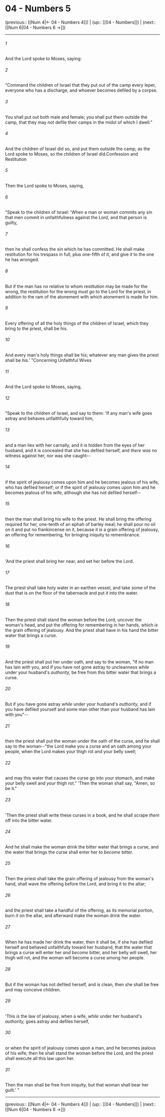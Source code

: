 # 04 - Numbers 5

(previous:: [[Num 4|← 04 - Numbers 4]]) | (up:: [[04 - Numbers]]) | (next:: [[Num 6|04 - Numbers 6 →]])

***


###### 1 
And the Lord spoke to Moses, saying: 

###### 2 
"Command the children of Israel that they put out of the camp every leper, everyone who has a discharge, and whoever becomes defiled by a corpse. 

###### 3 
You shall put out both male and female; you shall put them outside the camp, that they may not defile their camps in the midst of which I dwell." 

###### 4 
And the children of Israel did so, and put them outside the camp; as the Lord spoke to Moses, so the children of Israel did.Confession and Restitution 

###### 5 
Then the Lord spoke to Moses, saying, 

###### 6 
"Speak to the children of Israel: 'When a man or woman commits any sin that men commit in unfaithfulness against the Lord, and that person is guilty, 

###### 7 
then he shall confess the sin which he has committed. He shall make restitution for his trespass in full, plus one-fifth of it, and give _it_ to the one he has wronged. 

###### 8 
But if the man has no relative to whom restitution may be made for the wrong, the restitution for the wrong _must go_ to the Lord for the priest, in addition to the ram of the atonement with which atonement is made for him. 

###### 9 
Every offering of all the holy things of the children of Israel, which they bring to the priest, shall be his. 

###### 10 
And every man's holy things shall be his; whatever any man gives the priest shall be his.' "Concerning Unfaithful Wives 

###### 11 
And the Lord spoke to Moses, saying, 

###### 12 
"Speak to the children of Israel, and say to them: 'If any man's wife goes astray and behaves unfaithfully toward him, 

###### 13 
and a man lies with her carnally, and it is hidden from the eyes of her husband, and it is concealed that she has defiled herself, and _there was_ no witness against her, nor was she caught-- 

###### 14 
if the spirit of jealousy comes upon him and he becomes jealous of his wife, who has defiled herself; or if the spirit of jealousy comes upon him and he becomes jealous of his wife, although she has not defiled herself-- 

###### 15 
then the man shall bring his wife to the priest. He shall bring the offering required for her, one-tenth of an ephah of barley meal; he shall pour no oil on it and put no frankincense on it, because it _is_ a grain offering of jealousy, an offering for remembering, for bringing iniquity to remembrance. 

###### 16 
'And the priest shall bring her near, and set her before the Lord. 

###### 17 
The priest shall take holy water in an earthen vessel, and take some of the dust that is on the floor of the tabernacle and put _it_ into the water. 

###### 18 
Then the priest shall stand the woman before the Lord, uncover the woman's head, and put the offering for remembering in her hands, which _is_ the grain offering of jealousy. And the priest shall have in his hand the bitter water that brings a curse. 

###### 19 
And the priest shall put her under oath, and say to the woman, "If no man has lain with you, and if you have not gone astray to uncleanness _while_ under your husband's _authority,_ be free from this bitter water that brings a curse. 

###### 20 
But if you have gone astray _while_ under your husband's _authority,_ and if you have defiled yourself and some man other than your husband has lain with you"-- 

###### 21 
then the priest shall put the woman under the oath of the curse, and he shall say to the woman--"the Lord make you a curse and an oath among your people, when the Lord makes your thigh rot and your belly swell; 

###### 22 
and may this water that causes the curse go into your stomach, and make _your_ belly swell and _your_ thigh rot." 'Then the woman shall say, "Amen, so be it." 

###### 23 
'Then the priest shall write these curses in a book, and he shall scrape _them_ off into the bitter water. 

###### 24 
And he shall make the woman drink the bitter water that brings a curse, and the water that brings the curse shall enter her _to become_ bitter. 

###### 25 
Then the priest shall take the grain offering of jealousy from the woman's hand, shall wave the offering before the Lord, and bring it to the altar; 

###### 26 
and the priest shall take a handful of the offering, as its memorial portion, burn _it_ on the altar, and afterward make the woman drink the water. 

###### 27 
When he has made her drink the water, then it shall be, if she has defiled herself and behaved unfaithfully toward her husband, that the water that brings a curse will enter her _and become_ bitter, and her belly will swell, her thigh will rot, and the woman will become a curse among her people. 

###### 28 
But if the woman has not defiled herself, and is clean, then she shall be free and may conceive children. 

###### 29 
'This _is_ the law of jealousy, when a wife, _while_ under her husband's _authority,_ goes astray and defiles herself, 

###### 30 
or when the spirit of jealousy comes upon a man, and he becomes jealous of his wife; then he shall stand the woman before the Lord, and the priest shall execute all this law upon her. 

###### 31 
Then the man shall be free from iniquity, but that woman shall bear her guilt.' "

***

(previous:: [[Num 4|← 04 - Numbers 4]]) | (up:: [[04 - Numbers]]) | (next:: [[Num 6|04 - Numbers 6 →]])
